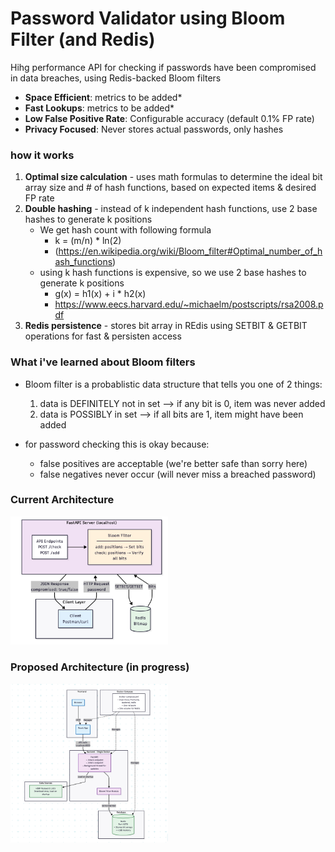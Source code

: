 # Password Validator using Bloom Filter (and Redis)

Hihg performance API for checking if passwords have been compromised in data breaches, using Redis-backed Bloom filters

- **Space Efficient**: metrics to be added*
- **Fast Lookups**: metrics to be added*
- **Low False Positive Rate**: Configurable accuracy (default 0.1% FP rate)
- **Privacy Focused**: Never stores actual passwords, only hashes

### how it works

1. **Optimal size calculation** - uses math formulas to determine the ideal bit array size and # of hash functions, based on expected items & desired FP rate
2. **Double hashing** - instead of k independent hash functions, use 2 base hashes to generate k positions
	- We get hash count with following formula
		- k = (m/n) * ln(2)
		- (https://en.wikipedia.org/wiki/Bloom_filter#Optimal_number_of_hash_functions)
	- using k hash functions is expensive, so we use 2 base hashes to generate k positions
		- g(x) = h1(x) + i * h2(x) 
		- https://www.eecs.harvard.edu/~michaelm/postscripts/rsa2008.pdf
3. **Redis persistence** - stores bit array in REdis using SETBIT & GETBIT operations for fast & persisten access

### What i've learned about Bloom filters
- Bloom filter is a probablistic data structure that tells you one of 2 things:
	1) data is DEFINITELY not in set --> if any bit is 0, item was never added
	2) data is POSSIBLY in set --> if all bits are 1, item might have been added

- for password checking this is okay because:
	- false positives are acceptable  (we're better safe than sorry here)
	- false negatives never occur (will never miss a breached password)

### Current Architecture
<img src="./currentDiagram.png" alt="Architecture Diagram" width="50%">

### Proposed Architecture (in progress)
<img src="./proposedDiagram.png" alt="Architecture Diagram" width="50%">



